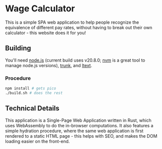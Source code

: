 Wage Calculator
====================

This is a simple SPA web application to help people recognize the equivalence of different
pay rates, without having to break out their own calculator - this website does it for you!

Building
----------

You'll need [node.js](https://nodejs.org/en) (current build uses v20.8.0;
[nvm](https://github.com/nvm-sh/nvm) is a great tool to manage node.js versions),
[trunk](https://trunkrs.dev/), and [ltext](https://ltext.github.io/).

### Procedure

```bash
npm install # gets pico
./build.sh # does the rest
```

Technical Details
---------------------

This application is a Single-Page Web Application written in Rust, which uses WebAssembly to do
the in-browser computations. It also features a simple hydration procedure, where the same
web application is first rendered to a static HTML page - this helps with SEO, and makes the
DOM loading easier on the front-end.
